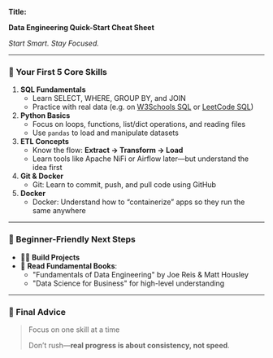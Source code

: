 **Title:**

**Data Engineering Quick-Start Cheat Sheet**

*Start Smart. Stay Focused.*

---

### 🔹 Your First 5 Core Skills

1. **SQL Fundamentals**
    - Learn SELECT, WHERE, GROUP BY, and JOIN
    - Practice with real data (e.g. on [W3Schools SQL](https://www.w3schools.com/sql) or [LeetCode SQL](https://leetcode.com/problemset/database/))
2. **Python Basics**
    - Focus on loops, functions, list/dict operations, and reading files
    - Use `pandas` to load and manipulate datasets
3. **ETL Concepts**
    - Know the flow: **Extract → Transform → Load**
    - Learn tools like Apache NiFi or Airflow later—but understand the idea first
4. **Git & Docker**
    - Git: Learn to commit, push, and pull code using GitHub
5. **Docker**
    - Docker: Understand how to “containerize” apps so they run the same anywhere
---

### 🔸 Beginner-Friendly Next Steps
- 🧑‍💻 **Build Projects**
- 📘 **Read Fundamental Books**:
    - "Fundamentals of Data Engineering" by Joe Reis & Matt Housley
    - "Data Science for Business" for high-level understanding

---

### 💬 Final Advice

> Focus on one skill at a time
> 
> 
> Don’t rush—**real progress is about consistency, not speed**.
> 
